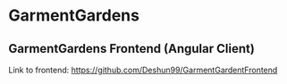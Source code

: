 # GarmentGardens

## GarmentGardens Frontend (Angular Client)

Link to frontend: https://github.com/Deshun99/GarmentGardentFrontend

